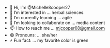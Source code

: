 - 👋 Hi, I’m @Michelle8cooper27
- 👀 I’m interested in ... herbal sciences
- 🌱 I’m currently learning ... agile
- 💞️ I’m looking to collaborate on ... media content 
- 📫 How to reach me ... mjcooper08@gmail.com
- 😄 Pronouns: ... she/her
- ⚡ Fun fact: ... my favorite color is green

<!---
Michelle8cooper27/Michelle8cooper27 is a ✨ special ✨ repository because its `README.md` (this file) appears on your GitHub profile.
You can click the Preview link to take a look at your changes.
--->
